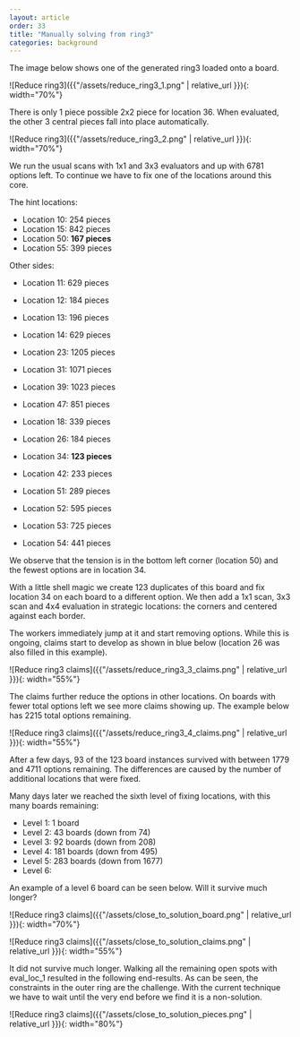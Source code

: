 ```yaml
---
layout: article
order: 33
title: "Manually solving from ring3"
categories: background
---
```

The image below shows one of the generated ring3 loaded onto a board.

![Reduce ring3]({{"/assets/reduce_ring3_1.png" | relative_url }}){: width="70%"}

There is only 1 piece possible 2x2 piece for location 36.
When evaluated, the other 3 central pieces fall into place automatically.

![Reduce ring3]({{"/assets/reduce_ring3_2.png" | relative_url }}){: width="70%"}

We run the usual scans with 1x1 and 3x3 evaluators and up with 6781 options left.
To continue we have to fix one of the locations around this core.

The hint locations:
- Location 10: 254 pieces
- Location 15: 842 pieces
- Location 50: **167 pieces**
- Location 55: 399 pieces 

Other sides:
- Location 11: 629 pieces
- Location 12: 184 pieces
- Location 13: 196 pieces
- Location 14: 629 pieces

- Location 23: 1205 pieces
- Location 31: 1071 pieces
- Location 39: 1023 pieces
- Location 47: 851 pieces

- Location 18: 339 pieces
- Location 26: 184 pieces
- Location 34: **123 pieces**
- Location 42: 233 pieces
 
- Location 51: 289 pieces
- Location 52: 595 pieces
- Location 53: 725 pieces
- Location 54: 441 pieces

We observe that the tension is in the bottom left corner (location 50) and the fewest options are in location 34.

With a little shell magic we create 123 duplicates of this board and fix location 34 on each board to a different option.
We then add a 1x1 scan, 3x3 scan and 4x4 evaluation in strategic locations: the corners and centered against each border.

The workers immediately jump at it and start removing options.
While this is ongoing, claims start to develop as shown in blue below (location 26 was also filled in this example).

![Reduce ring3 claims]({{"/assets/reduce_ring3_3_claims.png" | relative_url }}){: width="55%"}

The claims further reduce the options in other locations.
On boards with fewer total options left we see more claims showing up.
The example below has 2215 total options remaining.

![Reduce ring3 claims]({{"/assets/reduce_ring3_4_claims.png" | relative_url }}){: width="55%"}

After a few days, 93 of the 123 board instances survived with between 1779 and 4711 options remaining.
The differences are caused by the number of additional locations that were fixed.

Many days later we reached the sixth level of fixing locations, with this many boards remaining:
- Level 1: 1 board
- Level 2: 43 boards (down from 74)
- Level 3: 92 boards (down from 208)
- Level 4: 181 boards (down from 495)
- Level 5: 283 boards (down from 1677)
- Level 6: 

An example of a level 6 board can be seen below. Will it survive much longer?

![Reduce ring3 claims]({{"/assets/close_to_solution_board.png" | relative_url }}){: width="70%"}

![Reduce ring3 claims]({{"/assets/close_to_solution_claims.png" | relative_url }}){: width="55%"}

It did not survive much longer. Walking all the remaining open spots with eval_loc_1 resulted in the following end-results.
As can be seen, the constraints in the outer ring are the challenge.
With the current technique we have to wait until the very end before we find it is a non-solution.

![Reduce ring3 claims]({{"/assets/close_to_solution_pieces.png" | relative_url }}){: width="80%"}
